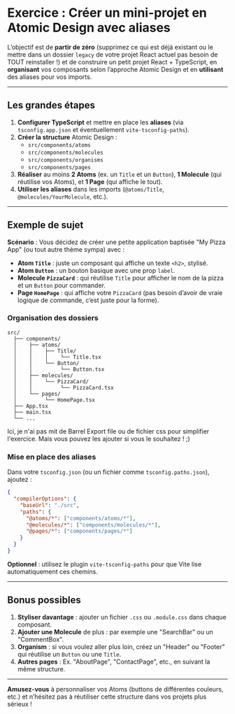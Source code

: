 # **Exercice : Créer un mini-projet en Atomic Design avec aliases**

L’objectif est de **partir de zéro** (supprimez ce qui est déjà existant ou le mettre dans un dossier `legacy` de votre projet React actuel pas besoin de TOUT reinstaller !) et de construire un petit projet React + TypeScript, en **organisant** vos composants selon l’approche Atomic Design et en **utilisant** des aliases pour vos imports.

---

## **Les grandes étapes**

1. **Configurer TypeScript** et mettre en place les **aliases** (via `tsconfig.app.json` et éventuellement `vite-tsconfig-paths`).  
2. **Créer la structure** Atomic Design :  
   - `src/components/atoms`  
   - `src/components/molecules`  
   - `src/components/organisms`  
   - `src/components/pages`
3. **Réaliser** au moins **2 Atoms** (ex. un `Title` et un `Button`), **1 Molecule** (qui réutilise vos Atoms), et **1 Page** (qui affiche le tout).  
4. **Utiliser les aliases** dans les imports (`@atoms/Title`, `@molecules/YourMolecule`, etc.).  

---

## **Exemple de sujet**

**Scénario** : Vous décidez de créer une petite application baptisée "My Pizza App" (ou tout autre thème sympa) avec :

- **Atom `Title`** : juste un composant qui affiche un texte `<h2>`, stylisé.  
- **Atom `Button`** : un bouton basique avec une prop `label`.  
- **Molecule `PizzaCard`** : qui réutilise `Title` pour afficher le nom de la pizza et un `Button` pour commander.  
- **Page `HomePage`** : qui affiche votre `PizzaCard` (pas besoin d’avoir de vraie logique de commande, c’est juste pour la forme).

### **Organisation des dossiers**

```
src/
  ├── components/
  │    ├── atoms/
  │    │    ├── Title/
  │    │    │    └── Title.tsx
  │    │    └── Button/
  │    │         └── Button.tsx
  │    ├── molecules/
  │    │    └── PizzaCard/
  │    │         └── PizzaCard.tsx
  │    └── pages/
  │         └── HomePage.tsx
  ├── App.tsx
  ├── main.tsx
  └── ...
```

Ici, je n'ai pas mit de Barrel Export file ou de fichier css pour simplifier l'exercice. Mais vous pouvez les ajouter si vous le souhaitez ! ;)

### **Mise en place des aliases**

Dans votre `tsconfig.json` (ou un fichier comme `tsconfig.paths.json`), ajoutez :

```json
{
  "compilerOptions": {
    "baseUrl": "./src",
    "paths": {
      "@atoms/*": ["components/atoms/*"],
      "@molecules/*": ["components/molecules/*"],
      "@pages/*": ["components/pages/*"]
    }
  }
}
```

**Optionnel** : utilisez le plugin `vite-tsconfig-paths` pour que Vite lise automatiquement ces chemins.

---

## **Bonus possibles**

1. **Styliser davantage** : ajouter un fichier `.css` ou `.module.css` dans chaque composant.  
2. **Ajouter une Molecule** de plus : par exemple une "SearchBar" ou un "CommentBox".  
3. **Organism** : si vous voulez aller plus loin, créez un "Header" ou "Footer" qui réutilise un `Button` ou une `Title`.  
4. **Autres pages** : Ex. "AboutPage", "ContactPage", etc., en suivant la même structure.

---

**Amusez-vous** à personnaliser vos Atoms (buttons de différentes couleurs, etc.) et n’hésitez pas à réutiliser cette structure dans vos projets plus sérieux !